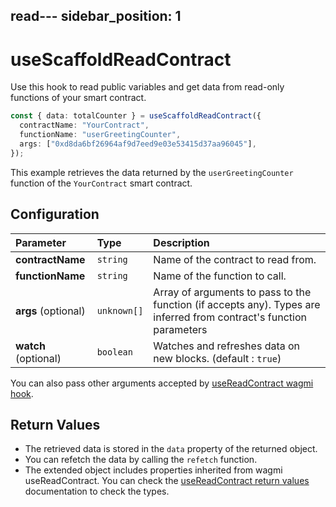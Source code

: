 read---
sidebar_position: 1
---

# useScaffoldReadContract

Use this hook to read public variables and get data from read-only functions of your smart contract.

```ts
const { data: totalCounter } = useScaffoldReadContract({
  contractName: "YourContract",
  functionName: "userGreetingCounter",
  args: ["0xd8da6bf26964af9d7eed9e03e53415d37aa96045"],
});
```

This example retrieves the data returned by the `userGreetingCounter` function of the `YourContract` smart contract.

## Configuration

| Parameter            | Type        | Description                                                                                                         |
| :------------------- | :---------- | :------------------------------------------------------------------------------------------------------------------ |
| **contractName**     | `string`    | Name of the contract to read from.                                                                                  |
| **functionName**     | `string`    | Name of the function to call.                                                                                       |
| **args** (optional)  | `unknown[]` | Array of arguments to pass to the function (if accepts any). Types are inferred from contract's function parameters |
| **watch** (optional) | `boolean`   | Watches and refreshes data on new blocks. (default : `true`)                                                        |

You can also pass other arguments accepted by [useReadContract wagmi hook](https://wagmi.sh/react/api/hooks/useReadContract#parameters).

## Return Values

- The retrieved data is stored in the `data` property of the returned object.
- You can refetch the data by calling the `refetch` function.
- The extended object includes properties inherited from wagmi useReadContract. You can check the [useReadContract return values](https://wagmi.sh/react/api/hooks/useReadContract#return-type) documentation to check the types.
